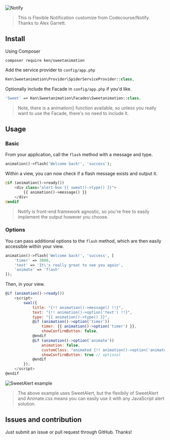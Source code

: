 ![Notify](https://s3.amazonaws.com/s3.codecourse.com/github/banners/notify.png)

> This is Flexible Notification customize from Codecourse/Notify. Thanks to Alex Garrett.

## Install

Using Composer

```
composer require ken/sweetanimation
```

Add the service provider to `config/app.php`

```php
Ken\Sweetanimation\Provider\SpiderServiceProvider::class,
```

Optionally include the Facade in `config/app.php` if you'd like.

```php
'Sweet' => Ken\Sweetanimation\Facades\Sweetanimation::class,
```

> Note, there is a animation() function available, so unless you really want to use the Facade, there's no need to include it.

## Usage

### Basic

From your application, call the `flash` method with a message and type.

```php
animation()->flash('Welcome back!', 'success');
```

Within a view, you can now check if a flash message exists and output it.

```php
@if (animation()->ready())
    <div class="alert-box {{ sweet()->type() }}">
        {{ animation()->message() }}
    </div>
@endif
```
> Notify is front-end framework agnostic, so you're free to easily implement the output however you choose.

### Options

You can pass additional options to the `flash` method, which are then easily accessible within your view.

```php
animation()->flash('Welcome back!', 'success', [
    'timer' => 3000,
    'text' => 'It\'s really great to see you again',
    'animate' => 'flash'
]);
```

Then, in your view.

```javascript
@if (animation()->ready())
    <script>
        swal({
            title: "{!! animation()->message() !!}",
            text: "{!! animation()->option('text') !!}",
            type: "{{ animation()->type() }}",
            @if (animation()->option('timer'))
                timer: {{ animation()->option('timer') }},
                showConfirmButton: false,
            @endif
            @if (animation()->option('animate'))
                animation: false,
                customClass: "animated {!! animation()->option('animate') !!}",
                showConfirmButton: true // optional
            @endif
        });
    </script>
@endif
```

![SweetAlert example](https://s3.amazonaws.com/s3.codecourse.com/github/notify/swal-example.png)

> The above example uses SweetAlert, but the flexibily of SweetAlert and Animate.css means you can easily use it with any JavaScript alert solution.

## Issues and contribution

Just submit an issue or pull request through GitHub. Thanks!
